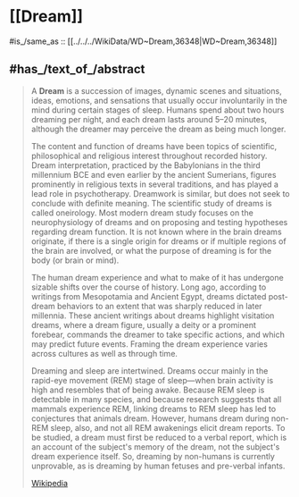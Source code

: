 
# [[Dream]] 

#is_/same_as :: [[../../../WikiData/WD~Dream,36348|WD~Dream,36348]]

## #has_/text_of_/abstract 

> A **Dream** is a succession of images, dynamic scenes and situations, ideas, emotions, and sensations that usually occur involuntarily in the mind during certain stages of sleep. Humans spend about two hours dreaming per night, and each dream lasts around 5–20 minutes, although the dreamer may perceive the dream as being much longer.
>
> The content and function of dreams have been topics of scientific, philosophical and religious interest throughout recorded history. Dream interpretation, practiced by the Babylonians in the third millennium BCE and even earlier by the ancient Sumerians, figures prominently in religious texts in several traditions, and has played a lead role in psychotherapy. Dreamwork is similar, but does not seek to conclude with definite meaning. The scientific study of dreams is called oneirology. Most modern dream study focuses on the neurophysiology of dreams and on proposing and testing hypotheses regarding dream function. It is not known where in the brain dreams originate, if there is a single origin for dreams or if multiple regions of the brain are involved, or what the purpose of dreaming is for the body (or brain or mind).
>
> The human dream experience and what to make of it has undergone sizable shifts over the course of history. Long ago, according to writings from Mesopotamia and Ancient Egypt, dreams dictated post-dream behaviors to an extent that was sharply reduced in later millennia. These ancient writings about dreams highlight visitation dreams, where a dream figure, usually a deity or a prominent forebear, commands the dreamer to take specific actions, and which may predict future events. Framing the dream experience varies across cultures as well as through time.
>
> Dreaming and sleep are intertwined. Dreams occur mainly in the rapid-eye movement (REM) stage of sleep—when brain activity is high and resembles that of being awake. Because REM sleep is detectable in many species, and because research suggests that all mammals experience REM, linking dreams to REM sleep has led to conjectures that animals dream. However, humans dream during non-REM sleep, also, and not all REM awakenings elicit dream reports. To be studied, a dream must first be reduced to a verbal report, which is an account of the subject's memory of the dream, not the subject's dream experience itself. So, dreaming by non-humans is currently unprovable, as is dreaming by human fetuses and pre-verbal infants.
>
> [Wikipedia](https://en.wikipedia.org/wiki/Dream) 

